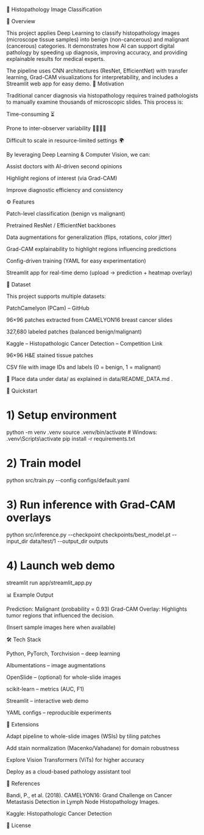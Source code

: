 🧪 Histopathology Image Classification

📌 Overview

This project applies Deep Learning to classify histopathology images (microscope tissue samples) into benign (non-cancerous) and malignant (cancerous) categories.
It demonstrates how AI can support digital pathology by speeding up diagnosis, improving accuracy, and providing explainable results for medical experts.

The pipeline uses CNN architectures (ResNet, EfficientNet) with transfer learning, Grad-CAM visualizations for interpretability, and includes a Streamlit web app for easy demo.
🎯 Motivation

Traditional cancer diagnosis via histopathology requires trained pathologists to manually examine thousands of microscopic slides. This process is:

Time-consuming ⏳

Prone to inter-observer variability 👨‍⚕️👩‍⚕️

Difficult to scale in resource-limited settings 🌍

By leveraging Deep Learning & Computer Vision, we can:

Assist doctors with AI-driven second opinions

Highlight regions of interest (via Grad-CAM)

Improve diagnostic efficiency and consistency

⚙️ Features

Patch-level classification (benign vs malignant)

Pretrained ResNet / EfficientNet backbones

Data augmentations for generalization (flips, rotations, color jitter)

Grad-CAM explainability to highlight regions influencing predictions

Config-driven training (YAML for easy experimentation)

Streamlit app for real-time demo (upload → prediction + heatmap overlay)

📂 Dataset

This project supports multiple datasets:

PatchCamelyon (PCam) – GitHub

96×96 patches extracted from CAMELYON16 breast cancer slides

327,680 labeled patches (balanced benign/malignant)

Kaggle – Histopathologic Cancer Detection – Competition Link

96×96 H&E stained tissue patches

CSV file with image IDs and labels (0 = benign, 1 = malignant)

📌 Place data under data/ as explained in data/README_DATA.md
.

🚀 Quickstart
# 1) Setup environment
python -m venv .venv
source .venv/bin/activate   # Windows: .venv\Scripts\activate
pip install -r requirements.txt

# 2) Train model
python src/train.py --config configs/default.yaml

# 3) Run inference with Grad-CAM overlays
python src/inference.py --checkpoint checkpoints/best_model.pt --input_dir data/test/1 --output_dir outputs

# 4) Launch web demo
streamlit run app/streamlit_app.py

📊 Example Output

Prediction: Malignant (probability = 0.93)
Grad-CAM Overlay: Highlights tumor regions that influenced the decision.

(Insert sample images here when available)

🛠 Tech Stack

Python, PyTorch, Torchvision – deep learning

Albumentations – image augmentations

OpenSlide – (optional) for whole-slide images

scikit-learn – metrics (AUC, F1)

Streamlit – interactive web demo

YAML configs – reproducible experiments

🔮 Extensions

Adapt pipeline to whole-slide images (WSIs) by tiling patches

Add stain normalization (Macenko/Vahadane) for domain robustness

Explore Vision Transformers (ViTs) for higher accuracy

Deploy as a cloud-based pathology assistant tool

📖 References

Bandi, P., et al. (2018). CAMELYON16: Grand Challenge on Cancer Metastasis Detection in Lymph Node Histopathology Images.

Kaggle: Histopathologic Cancer Detection

📜 License
